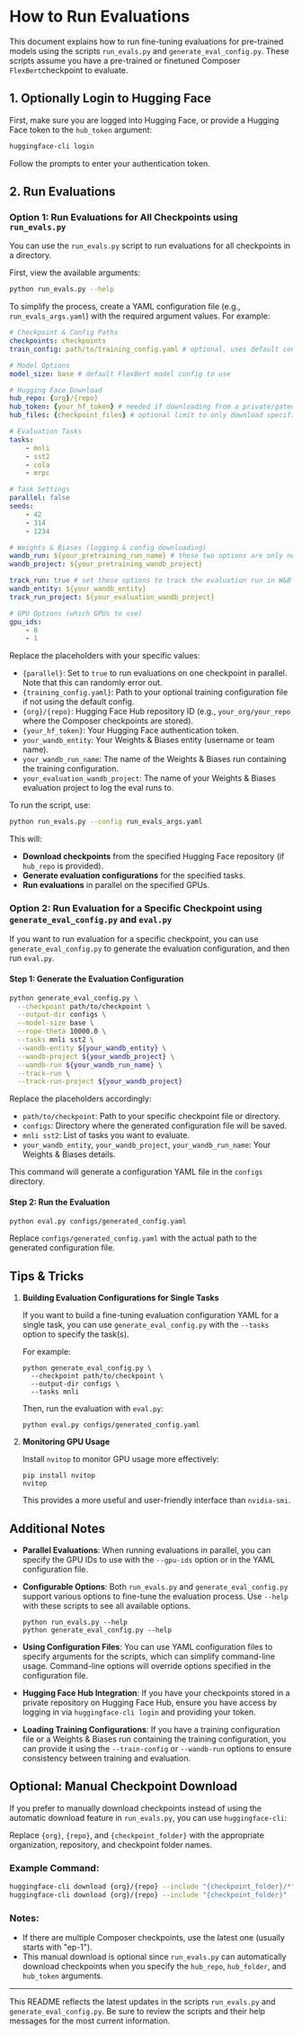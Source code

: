 # How to Run Evaluations

This document explains how to run fine-tuning evaluations for pre-trained models using the scripts `run_evals.py` and `generate_eval_config.py`. These scripts assume you have a pre-trained or finetuned Composer `FlexBert`checkpoint to evaluate.

## 1. Optionally Login to Hugging Face

First, make sure you are logged into Hugging Face, or provide a Hugging Face token to the `hub_token` argument:

```bash
huggingface-cli login
```

Follow the prompts to enter your authentication token.

## 2. Run Evaluations

### Option 1: Run Evaluations for All Checkpoints using `run_evals.py`

You can use the `run_evals.py` script to run evaluations for all checkpoints in a directory.

First, view the available arguments:
```bash
python run_evals.py --help
```

To simplify the process, create a YAML configuration file (e.g., `run_evals_args.yaml`) with the required argument values. For example:

```yaml
# Checkpoint & Config Paths
checkpoints: checkpoints
train_config: path/to/training_config.yaml # optional, uses default config if not provided and a wandb run isn't specified

# Model Options
model_size: base # default FlexBert model config to use

# Hugging Face Download
hub_repo: {org}/{repo}
hub_token: {your_hf_token} # needed if downloading from a private/gated repo and `huggingface-cli login` wasn't used
hub_files: {checkpoint_files} # optional limit to only download specific repo files or directories

# Evaluation Tasks
tasks:
    - mnli
    - sst2
    - cola
    - mrpc

# Task Settings
parallel: false
seeds:
    - 42
    - 314
    - 1234

# Weights & Biases (logging & config downloading)
wandb_run: ${your_pretraining_run_name} # these two options are only needed to download a non-default pretraining config
wandb_project: ${your_pretraining_wandb_project}

track_run: true # set these options to track the evaluation run in W&B
wandb_entity: ${your_wandb_entity}
track_run_project: ${your_evaluation_wandb_project}

# GPU Options (which GPUs to use)
gpu_ids:
    - 0
    - 1
```

Replace the placeholders with your specific values:

- `{parallel}`: Set to `true` to run evaluations on one checkpoint in parallel. Note that this can randomly error out.
- `{training_config.yaml}`: Path to your optional training configuration file if not using the default config.
- `{org}/{repo}`: Hugging Face Hub repository ID (e.g., `your_org/your_repo` where the Composer checkpoints are stored).
- `{your_hf_token}`: Your Hugging Face authentication token.
- `your_wandb_entity`: Your Weights & Biases entity (username or team name).
- `your_wandb_run_name`: The name of the Weights & Biases run containing the training configuration.
- `your_evaluation_wandb_project`: The name of your Weights & Biases evaluation project to log the eval runs to.

To run the script, use:

```bash
python run_evals.py --config run_evals_args.yaml
```

This will:

- **Download checkpoints** from the specified Hugging Face repository (if `hub_repo` is provided).
- **Generate evaluation configurations** for the specified tasks.
- **Run evaluations** in parallel on the specified GPUs.

### Option 2: Run Evaluation for a Specific Checkpoint using `generate_eval_config.py` and `eval.py`

If you want to run evaluation for a specific checkpoint, you can use `generate_eval_config.py` to generate the evaluation configuration, and then run `eval.py`.

#### Step 1: Generate the Evaluation Configuration

```bash
python generate_eval_config.py \
  --checkpoint path/to/checkpoint \
  --output-dir configs \
  --model-size base \
  --rope-theta 10000.0 \
  --tasks mnli sst2 \
  --wandb-entity ${your_wandb_entity} \
  --wandb-project ${your_wandb_project} \
  --wandb-run ${your_wandb_run_name} \
  --track-run \
  --track-run-project ${your_wandb_project}
```

Replace the placeholders accordingly:

- `path/to/checkpoint`: Path to your specific checkpoint file or directory.
- `configs`: Directory where the generated configuration file will be saved.
- `mnli sst2`: List of tasks you want to evaluate.
- `your_wandb_entity`, `your_wandb_project`, `your_wandb_run_name`: Your Weights & Biases details.

This command will generate a configuration YAML file in the `configs` directory.

#### Step 2: Run the Evaluation

```bash
python eval.py configs/generated_config.yaml
```

Replace `configs/generated_config.yaml` with the actual path to the generated configuration file.

## Tips & Tricks

1. **Building Evaluation Configurations for Single Tasks**

   If you want to build a fine-tuning evaluation configuration YAML for a single task, you can use `generate_eval_config.py` with the `--tasks` option to specify the task(s).

   For example:

       python generate_eval_config.py \
         --checkpoint path/to/checkpoint \
         --output-dir configs \
         --tasks mnli

   Then, run the evaluation with `eval.py`:

       python eval.py configs/generated_config.yaml

2. **Monitoring GPU Usage**

   Install `nvitop` to monitor GPU usage more effectively:

       pip install nvitop
       nvitop

   This provides a more useful and user-friendly interface than `nvidia-smi`.

## Additional Notes

- **Parallel Evaluations**: When running evaluations in parallel, you can specify the GPU IDs to use with the `--gpu-ids` option or in the YAML configuration file.

- **Configurable Options**: Both `run_evals.py` and `generate_eval_config.py` support various options to fine-tune the evaluation process. Use `--help` with these scripts to see all available options.

      python run_evals.py --help
      python generate_eval_config.py --help

- **Using Configuration Files**: You can use YAML configuration files to specify arguments for the scripts, which can simplify command-line usage. Command-line options will override options specified in the configuration file.

- **Hugging Face Hub Integration**: If you have your checkpoints stored in a private repository on Hugging Face Hub, ensure you have access by logging in via `huggingface-cli login` and providing your token.

- **Loading Training Configurations**: If you have a training configuration file or a Weights & Biases run containing the training configuration, you can provide it using the `--train-config` or `--wandb-run` options to ensure consistency between training and evaluation.

## Optional: Manual Checkpoint Download

If you prefer to manually download checkpoints instead of using the automatic download feature in `run_evals.py`, you can use `huggingface-cli`:

Replace `{org}`, `{repo}`, and `{checkpoint_folder}` with the appropriate organization, repository, and checkpoint folder names.

### Example Command:

```bash
huggingface-cli download {org}/{repo} --include "{checkpoint_folder}/*" --local-dir checkpoints
huggingface-cli download {org}/{repo} --include "{checkpoint_folder}" --local-dir checkpoints
```

### Notes:
- If there are multiple Composer checkpoints, use the latest one (usually starts with "ep-1").
- This manual download is optional since `run_evals.py` can automatically download checkpoints when you specify the `hub_repo`, `hub_folder`, and `hub_token` arguments.

---

This README reflects the latest updates in the scripts `run_evals.py` and `generate_eval_config.py`. Be sure to review the scripts and their help messages for the most current information.